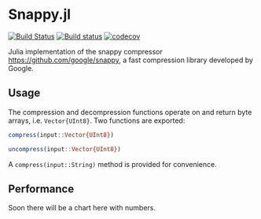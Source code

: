 # Snappy.jl
[![Build Status](https://travis-ci.org/krm01/Snappy.jl.svg?branch=master)](https://travis-ci.org/krm01/Snappy.jl)
[![Build status](https://ci.appveyor.com/api/projects/status/vhvheji9o932cjde?svg=true)](https://ci.appveyor.com/project/krm01/snappy-jl)
[![codecov](https://codecov.io/gh/krm01/Snappy.jl/branch/master/graph/badge.svg)](https://codecov.io/gh/krm01/Snappy.jl)

Julia implementation of the snappy compressor <https://github.com/google/snappy>, a fast compression library developed by Google.

## Usage
The compression and decompression functions operate on and return byte arrays, i.e. `Vector{UInt8}`. Two functions are exported: 

```julia
compress(input::Vector{UInt8})
```
```julia
uncompress(input::Vector{UInt8})
```
A `compress(input::String)` method is provided for convenience. 

## Performance
Soon there will be a chart here with numbers.
